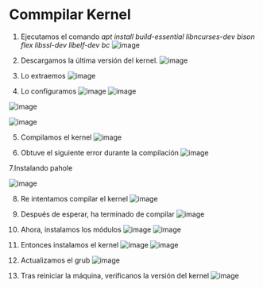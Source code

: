 # Commpilar Kernel
1.  Ejecutamos el comando _apt install build-essential libncurses-dev bison flex libssl-dev libelf-dev bc_
![image](https://github.com/user-attachments/assets/570f5cd3-e2a5-4c70-8a1a-0e4b2015f932)

2. Descargamos la última versión del kernel.
![image](https://github.com/user-attachments/assets/c2ece3f8-19af-4dc8-aeff-6dd0bd2dc10c)

3. Lo extraemos
![image](https://github.com/user-attachments/assets/9a5e9f94-3fba-4a43-a8ad-ebb01efb7e5c)

4. Lo configuramos
![image](https://github.com/user-attachments/assets/e7dde08c-7197-477a-b3c8-329c825cf22a)
![image](https://github.com/user-attachments/assets/0ccaca98-a0c9-46f0-bf15-8a76662ec81e)

![image](https://github.com/user-attachments/assets/fac3e03a-2187-4282-822a-e32bae5d14c8)

![image](https://github.com/user-attachments/assets/971dc244-7e8a-40a4-9eb0-57118bbb7fbd)

5. Compilamos el kernel
![image](https://github.com/user-attachments/assets/fc56fc5d-7724-4c70-95fd-a61148fd250c)

6. Obtuve el siguiente error durante la compilación
![image](https://github.com/user-attachments/assets/0936e3f4-65b3-4a63-83f2-b39c1560cb75)

7.Instalando pahole 

![image](https://github.com/user-attachments/assets/22c79739-cc97-4b8a-bc9c-05d554851e17)

8. Re intentamos compilar el kernel
![image](https://github.com/user-attachments/assets/4514069e-3e64-485d-9b53-f88b849423e4)

9. Después de esperar, ha terminado de compilar
![image](https://github.com/user-attachments/assets/2e11f55c-5a71-423f-bfd1-d1538c8d8ba3)

10. Ahora, instalamos los módulos
![image](https://github.com/user-attachments/assets/c0e64e0e-1580-46e0-890a-1483f609a108)
![image](https://github.com/user-attachments/assets/44036364-ed2d-4838-9fda-d75436b1935c)

11. Entonces instalamos el kernel
![image](https://github.com/user-attachments/assets/72bb180f-de5f-4042-83b0-984198e5add5)
![image](https://github.com/user-attachments/assets/6ecd7930-0d01-40c3-96ae-52eac80412b0)

12. Actualizamos el grub
![image](https://github.com/user-attachments/assets/27b99de7-63ba-4e64-98cd-c398ba02122e)

13. Tras reiniciar la máquina, verificanos la versión del kernel
![image](https://github.com/user-attachments/assets/0d3b48ba-8454-48bb-b4cb-4bfcd687822e)
